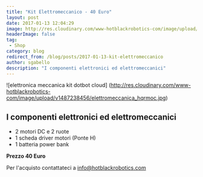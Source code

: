 ```yaml
---
title: "Kit Elettromeccanico - 40 Euro"
layout: post
date: 2017-01-13 12:04:29
image: http://res.cloudinary.com/www-hotblackrobotics-com/image/upload/v1487238456/elettromeccanica_hqrmoc.jpg
headerImage: false
tag: 
 - Shop
category: blog
redirect_from: /blog/posts/2017-01-13-kit-elettromeccanico
author: sgabello
description: "I componenti elettronici ed elettromeccanici"
---
```


![elettronica meccanica kit dotbot cloud] (http://res.cloudinary.com/www-hotblackrobotics-com/image/upload/v1487238456/elettromeccanica_hqrmoc.jpg)

## I componenti elettronici ed elettromeccanici ##

*  2 motori DC e  2 ruote 
*  1 scheda driver motori (Ponte H)
*  1 batteria power bank 

**Prezzo 40 Euro** 

Per l'acquisto contattateci a info@hotblackrobotics.com 